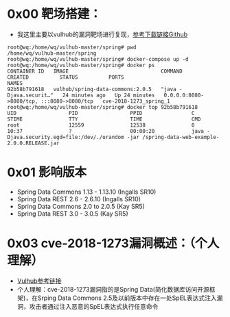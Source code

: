 # 0x00 靶场搭建：
* 我这里主要以vulhub的漏洞靶场进行复现，[参考下载链接Github](https://github.com/vulhub/vulhub)
```
root@wq:/home/wq/vulhub-master/spring# pwd
/home/wq/vulhub-master/spring
root@wq:/home/wq/vulhub-master/spring# docker-compose up -d
root@wq:/home/wq/vulhub-master/spring# docker ps
CONTAINER ID   IMAGE                              COMMAND                  CREATED          STATUS          PORTS                                       NAMES
92b58b791618   vulhub/spring-data-commons:2.0.5   "java -Djava.securit…"   24 minutes ago   Up 24 minutes   0.0.0.0:8080->8080/tcp, :::8080->8080/tcp   cve-2018-1273_spring_1
root@wq:/home/wq/vulhub-master/spring# docker top 92b58b791618
UID                 PID                 PPID                C                   STIME               TTY                 TIME                CMD
root                12559               12538               0                   10:37               ?                   00:00:20            java -Djava.security.egd=file:/dev/./urandom -jar /spring-data-web-example-2.0.0.RELEASE.jar
```

# 0x01 影响版本
* Spring Data Commons 1.13 - 1.13.10 (Ingalls SR10)
* Spring Data REST 2.6 - 2.6.10 (Ingalls SR10)
* Spring Data Commons 2.0 to 2.0.5 (Kay SR5)
* Spring Data REST 3.0 - 3.0.5 (Kay SR5)

# 0x03 cve-2018-1273漏洞概述：（个人理解）
* [Vulhub参考链接](https://vulhub.org/#/environments/spring/CVE-2018-1273/)
* 个人理解：cve-2018-1273漏洞指的是Spring Data(简化数据库访问开源框架)，在Srping Data Commons 2.5及以前版本中存在一处SpEL表达式注入漏洞，攻击者通过注入恶意的SpEL表达式执行任意命令